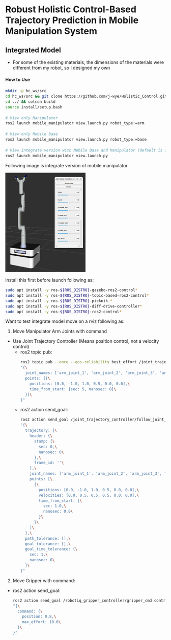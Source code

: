 # Robust Holistic Control-Based Trajectory Prediction in Mobile Manipulation System

## Integrated Model
- For some of the existing materials, the dimensions of the materials were different from my robot, so I designed my own


#### How to Use
```bash
mkdir -p hc_ws/src
cd hc_ws/src && git clone https://github.com/j-wye/Holistic_Control.git
cd ../ && colcon build
source install/setup.bash

# View only Manipulator
ros2 launch mobile_manipulator view.launch.py robot_type:=arm

# View only Mobile base
ros2 launch mobile_manipulator view.launch.py robot_type:=base

# View Integrate version with Mobile Base and Manipulator (default is integrate)
ros2 launch mobile_manipulator view.launch.py
```

Following image is integrate version of mobile manipulator

<img src="./mobile_manipulator/img/success_model.png" width=50% >

install this first before launch following as:
```bash
sudo apt install -y ros-${ROS_DISTRO}-gazebo-ros2-control*
sudo apt install -y ros-${ROS_DISTRO}-topic-based-ros2-control*
sudo apt install -y ros-${ROS_DISTRO}-picknik-*
sudo apt install -y ros-${ROS_DISTRO}-diff-drive-controller*
sudo apt install -y ros-${ROS_DISTRO}-ros2-control*
```

Want to test integrate model move on a rviz following as:

1. Move Manipulator Arm Joints with command

  - Use Joint Trajectory Controller (Means position control, not a velocity control)
    - ros2 topic pub:
      ```bash
      ros2 topic pub --once --qos-reliability best_effort /joint_trajectory_controller/joint_trajectory trajectory_msgs/msg/JointTrajectory \
      "{\
        joint_names: ['arm_joint_1', 'arm_joint_2', 'arm_joint_3', 'arm_joint_4', 'arm_joint_5', 'arm_joint_6'],\
        points: [{\
          positions: [0.0, -1.0, 1.0, 0.5, 0.0, 0.0],\
          time_from_start: {sec: 5, nanosec: 0}\
        }]\
      }"
      ```
    - ros2 action send_goal:
      ```bash
      ros2 action send_goal /joint_trajectory_controller/follow_joint_trajectory control_msgs/action/FollowJointTrajectory \
      "{\
        trajectory: {\
          header: {\
            stamp: {\
              sec: 0,\
              nanosec: 0\
            },\
            frame_id: ''\
          },\
          joint_names: ['arm_joint_1', 'arm_joint_2', 'arm_joint_3', 'arm_joint_4', 'arm_joint_5', 'arm_joint_6'],\
          points: [\
            {\
              positions: [0.0, -1.0, 1.0, 0.5, 0.0, 0.0],\
              velocities: [0.0, 0.5, 0.5, 0.5, 0.0, 0.0],\
              time_from_start: {\
                sec: 1.0,\
                nanosec: 0.0\
              }\
            }\
          ]\
        },\
        path_tolerance: [],\
        goal_tolerance: [],\
        goal_time_tolerance: {\
          sec: 1,\
          nanosec: 0\
        }\
      }"
      ```
2. Move Gripper with command:
  - ros2 action send_goal:
    ```bash
    ros2 action send_goal /robotiq_gripper_controller/gripper_cmd control_msgs/action/GripperCommand \
    "{\
      command: {\
        position: 0.8,\
        max_effort: 10.0\
      }\
    }"
```
